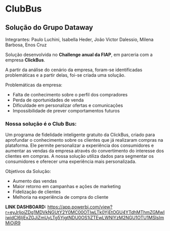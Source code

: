 # ClubBus
## Solução do Grupo Dataway 

Integrantes:
Paulo Luchini, Isabella Heder, João Victor Dalessio, Milena Barbosa, Enos Cruz

Solução desenvolvida no **Challenge anual da FIAP**, em parceria com a empresa **ClickBus**.

A partir da análise do cenário da empresa, foram-se identificadas problemáticas e a partir delas, foi-se criada uma solução.

Problemáticas da empresa:
- Falta de conhecimento sobre o perfil dos compradores
- Perda de oportunidades de venda
- Dificuldade em personalizar ofertas e comunicações
- Impossibilidade de prever comportamentos futuros

### Nossa solução é o **Club Bus**:

Um programa de fidelidade inteligente gratuito da ClickBus, criado para aprofundar o conhecimento sobre os clientes que já realizaram compras na plataforma.
Ele permite personalizar a experiência dos consumidores e aumentar as vendas da empresa através do convertimento do interesse dos clientes em compras.
A nossa solução utiliza dados para segmentar os consumidores e oferecer uma experiência mais personalizada.

Objetivos da Solução:
- Aumento das vendas
- Maior retorno em campanhas e ações de marketing
- Fidelização de clientes
- Melhoria na experiência de compra do cliente

**LINK DASHBOARD:** https://app.powerbi.com/view?r=eyJrIjoiZDg1MDVkNGUtY2Y0MC00OTIwLTk0YjEtOGU4YTdhMThmZGMwIiwidCI6IjExZGJiZmUyLTg5YjgtNDU0OS1iZTEwLWNlYzM2NGU1OTU1MSIsImMiOjR9 